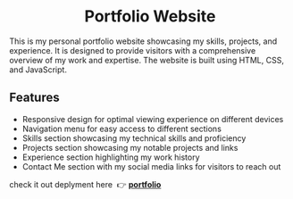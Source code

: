 <h1 style="text-align: center;" data-mce-style="text-align: center;">Portfolio Website</h1><p>This is my personal portfolio website showcasing my skills, projects, and experience. It is designed to provide visitors with a comprehensive overview of my work and expertise. The website is built using HTML, CSS, and JavaScript.</p><h2>Features</h2><ul><li>Responsive design for optimal viewing experience on different devices</li><li>Navigation menu for easy access to different sections</li><li>Skills section showcasing my technical skills and proficiency</li><li>Projects section showcasing my notable projects and links</li><li>Experience section highlighting my work history&nbsp;</li><li>Contact Me section with my social media links for visitors to reach out</li></ul><p>check it out deplyment here&nbsp; 👉 <a data-mce-href="https://tinyurl.com/2w9zc9en" href="https://tinyurl.com/2w9zc9en" target="_blank" rel="noopener"><strong>portfolio</strong></a></p>